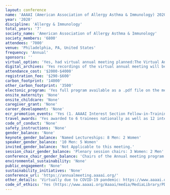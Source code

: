 ```yaml
---
layout: conference 
name: 'AAAAI (American Association of Allergy Asthma & Immunology) 2020 meeting'
year: '2020'
discipline: 'Allergy & Immunology'
total_years: '7'
society_name: 'American Association of Allergy Asthma & Immunology'
society_members: '6800'
attendees: '7000'
venue: 'Philadelphia, PA, United States'
frequency: 'Annual'
sponsors: ''
virtual_option: 'Yes, had virtual annual meeting planned:The Virtual Annual Meeting includes recordings of over 75 sessions from the live 2020 Annual Meeting.'
digital_archives: 'Yes recordings of the virtual annual meeting will be available at a cost.'
attendance_cost: '$2000-$4000'
registration_fee: '$290-$600'
carbon_footprint: '14000'
other_carbon_footprint: '3500'
electonic_program: 'Yes full program available as a .pdf file on the meeting website and as an App.'
onsite_maternity: 'None'
onsite_childcare: 'None'
caregiver_grant: 'None'
career_development: 'None'
ecr_promotion_events: 'Yes (1. AAAAI Interest Section Fellow-in-Training Abstract Awards 2. AAAAI/EAACI Reciprocal Travel Grants: Each year, AAAAI sponsors two EAACI junior members to attend the AAAAI Annual Meeting, and in turn, EAACI sponsors two AAAAI fellows-in-training to attend the EAACI Congress. 3. Faculty Development Awards (awarded to 3 Men:1 Woman in 2020)'
travel_awards: 'Yes awarded to 6 trainees nationally as well as 12 international scholar travel scholarships as well as the Medical Student and Resident Travel Scholarships, Domestic Fellow-in-Training Travel Scholarships, PhD Travel Scholarships'
code_of_conduct: 'None'
safety_instructions: 'None'
gender_balance: 'None'
keynote_gender_balance: 'Named Lectureships: 8 Men: 2 Women'
speaker_gender_balance: '10 Men: 5 Women'
invited_gender_balance: 'Not Applicable to this meeting.'
session_chair_gender_balance: 'Plenary session chairs: 3 Women: 2 Men'
conference_chair_gender_balance: 'Chairs of the Annual meeting program: 2 Man'
environmental_sustainability: 'None'
public_engagement: 'None'
sustainability_initiatives: 'None'
conference_url: 'https://annualmeeting.aaaai.org/'
other_details: 'Virtually due to COVID-19 pandemic: https://www.aaaai.org/Announcements/COVID-Mar-8'
code_of_ethics: 'Yes (https://www.aaaai.org/Aaaai/media/MediaLibrary/PDFpercent20Documents/About/AAAAI-Code-of-Ethics-Revised-11-10-2018.pdf)'
---
```

